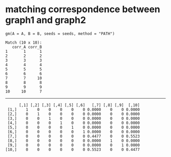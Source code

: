 # matching correspondence between graph1 and graph2

    gm(A = A, B = B, seeds = seeds, method = "PATH")
    
    Match (10 x 10):
       corr_A corr_B
    1       1      1
    2       2      2
    3       3      3
    4       4      4
    5       5      5
    6       6      6
    7       7     10
    8       8      8
    9       9      9
    10     10      7

---

          [,1] [,2] [,3] [,4] [,5] [,6]   [,7] [,8] [,9]  [,10]
     [1,]    1    0    0    0    0    0 0.0000    0    0 0.0000
     [2,]    0    1    0    0    0    0 0.0000    0    0 0.0000
     [3,]    0    0    1    0    0    0 0.0000    0    0 0.0000
     [4,]    0    0    0    1    0    0 0.0000    0    0 0.0000
     [5,]    0    0    0    0    1    0 0.0000    0    0 0.0000
     [6,]    0    0    0    0    0    1 0.0000    0    0 0.0000
     [7,]    0    0    0    0    0    0 0.4477    0    0 0.5523
     [8,]    0    0    0    0    0    0 0.0000    1    0 0.0000
     [9,]    0    0    0    0    0    0 0.0000    0    1 0.0000
    [10,]    0    0    0    0    0    0 0.5523    0    0 0.4477

